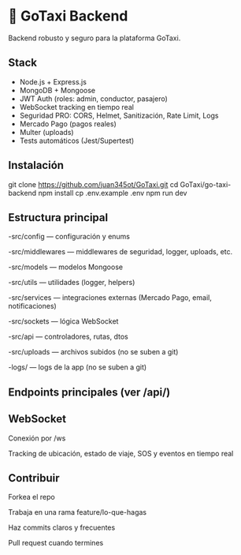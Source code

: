 # 🚖 GoTaxi Backend

Backend robusto y seguro para la plataforma GoTaxi.

## Stack
- Node.js + Express.js
- MongoDB + Mongoose
- JWT Auth (roles: admin, conductor, pasajero)
- WebSocket tracking en tiempo real
- Seguridad PRO: CORS, Helmet, Sanitización, Rate Limit, Logs
- Mercado Pago (pagos reales)
- Multer (uploads)
- Tests automáticos (Jest/Supertest)

## Instalación

git clone https://github.com/juan345ot/GoTaxi.git
cd GoTaxi/go-taxi-backend
npm install
cp .env.example .env
npm run dev

##  Estructura principal

-src/config — configuración y enums

-src/middlewares — middlewares de seguridad, logger, uploads, etc.

-src/models — modelos Mongoose

-src/utils — utilidades (logger, helpers)

-src/services — integraciones externas (Mercado Pago, email, notificaciones)

-src/sockets — lógica WebSocket

-src/api — controladores, rutas, dtos

-src/uploads — archivos subidos (no se suben a git)

-logs/ — logs de la app (no se suben a git)

## Endpoints principales (ver /api/)

## WebSocket

Conexión por /ws

Tracking de ubicación, estado de viaje, SOS y eventos en tiempo real

## Contribuir

Forkea el repo

Trabaja en una rama feature/lo-que-hagas

Haz commits claros y frecuentes

Pull request cuando termines